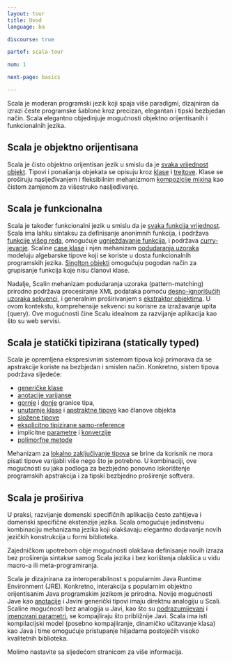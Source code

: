```yaml
---
layout: tour
title: Uvod
language: ba

discourse: true

partof: scala-tour

num: 1

next-page: basics

---
```


Scala je moderan programski jezik koji spaja više paradigmi,
dizajniran da izrazi česte programske šablone kroz precizan, elegantan i tipski bezbjedan način.
Scala elegantno objedinjuje mogućnosti objektno orijentisanih i funkcionalnih jezika.

## Scala je objektno orijentisana ##
Scala je čisto objektno orijentisan jezik u smislu da je [svaka vrijednost objekt](unified-types.html).
Tipovi i ponašanja objekata se opisuju kroz [klase](classes.html) i [trejtove](traits.html).
Klase se proširuju nasljeđivanjem i fleksibilnim mehanizmom [kompozicije mixina](mixin-class-composition.html)
kao čistom zamjenom za višestruko nasljeđivanje.

## Scala je funkcionalna ##
Scala je također funkcionalni jezik u smislu da je [svaka funkcija vrijednost](unified-types.html).
Scala ima lahku sintaksu za definisanje anonimnih funkcija,
i podržava [funkcije višeg reda](higher-order-functions.html), omogućuje [ugnježdavanje funkcija](nested-functions.html),
i podržava [curry-jevanje](currying.html).
Scaline [case klase](case-classes.html) i njen mehanizam [podudaranja uzoraka](pattern-matching.html) modeluju algebarske tipove
koji se koriste u dosta funkcionalnih programskih jezika.
[Singlton objekti](singleton-objects.html) omogućuju pogodan način za grupisanje funkcija koje nisu članovi klase.

Nadalje, Scalin mehanizam podudaranja uzoraka (pattern-matching) prirodno podržava procesiranje XML podataka
pomoću [desno-ignorišućih uzoraka sekvenci](regular-expression-patterns.html),
i generalnim proširivanjem s [ekstraktor objektima](extractor-objects.html).
U ovom kontekstu, komprehensije sekvenci su korisne za izražavanje upita (query).
Ove mogućnosti čine Scalu idealnom za razvijanje aplikacija kao što su web servisi.

## Scala je statički tipizirana (statically typed) ##
Scala je opremljena ekspresivnim sistemom tipova koji primorava da se apstrakcije koriste na bezbjedan i smislen način.
Konkretno, sistem tipova podržava sljedeće:

* [generičke klase](generic-classes.html)
* [anotacije varijanse](variances.html)
* [gornje](upper-type-bounds.html) i [donje](lower-type-bounds.html) granice tipa,
* [unutarnje klase](inner-classes.html) i [apstraktne tipove](abstract-types.html) kao članove objekta
* [složene tipove](compound-types.html)
* [eksplicitno tipizirane samo-reference](self-types.html)
* implicitne [parametre](implicit-parameters.html) i [konverzije](implicit-conversions.html)
* [polimorfne metode](polymorphic-methods.html)

Mehanizam za [lokalno zaključivanje tipova](local-type-inference.html) se brine da korisnik ne mora pisati tipove varijabli
više nego što je potrebno.
U kombinaciji, ove mogućnosti su jaka podloga za bezbjedno ponovno iskorištenje programskih apstrakcija
i za tipski bezbjedno proširenje softvera.

## Scala je proširiva ##

U praksi, razvijanje domenski specifičnih aplikacija često zahtijeva i domenski specifične ekstenzije jezika.
Scala omogućuje jedinstvenu kombinaciju mehanizama jezika koji olakšavaju elegantno dodavanje novih
jezičkih konstrukcija u formi biblioteka.

Zajedničkom upotrebom obje mogućnosti olakšava definisanje novih izraza bez proširenja sintakse samog Scala jezika i bez
korištenja olakšica u vidu macro-a ili meta-programiranja.

Scala je dizajnirana za interoperabilnost s popularnim Java Runtime Environment (JRE).
Konkretno, interakcija s popularnim objektno orijentisanim Java programskim jezikom je prirodna.
Novije mogućnosti Jave kao [anotacije](annotations.html) i Javini generički tipovi imaju direktnu analogiju u Scali.
Scaline mogućnosti bez analogija u Javi, kao što su [podrazumijevani](default-parameter-values.html) i [imenovani parametri](named-arguments.html),
se kompajliraju što približnije Javi.
Scala ima isti kompilacijski model (posebno kompajliranje, dinamičko učitavanje klasa)
kao Java i time omogućuje pristupanje hiljadama postojećih visoko kvalitetnih biblioteka.

Molimo nastavite sa sljedećom stranicom za više informacija.
